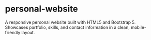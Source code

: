 # personal-website
A responsive personal website built with HTML5 and Bootstrap 5. Showcases portfolio, skills, and contact information in a clean, mobile-friendly layout.
